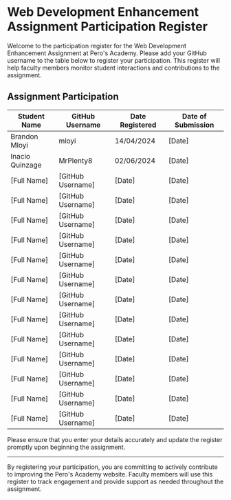 # Web Development Enhancement Assignment Participation Register

Welcome to the participation register for the Web Development Enhancement Assignment at Pero's Academy. Please add your GitHub username to the table below to register your participation. This register will help faculty members monitor student interactions and contributions to the assignment.

## Assignment Participation

| Student Name          | GitHub Username      | Date Registered  | Date of Submission |
|-----------------------|----------------------|------------------|--------------------|
| Brandon Mloyi         |  mloyi               | 14/04/2024       | [Date]             | 
| Inacio Quinzage           | MrPlenty8    |     02/06/2024         | [Date]             |
| [Full Name]           | [GitHub Username]    | [Date]           | [Date]             |
| [Full Name]           | [GitHub Username]    | [Date]           | [Date]             |
| [Full Name]           | [GitHub Username]    | [Date]           | [Date]             |
| [Full Name]           | [GitHub Username]    | [Date]           | [Date]             |
| [Full Name]           | [GitHub Username]    | [Date]           | [Date]             |
| [Full Name]           | [GitHub Username]    | [Date]           | [Date]             |
| [Full Name]           | [GitHub Username]    | [Date]           | [Date]             |
| [Full Name]           | [GitHub Username]    | [Date]           | [Date]             |
| [Full Name]           | [GitHub Username]    | [Date]           | [Date]             |
| [Full Name]           | [GitHub Username]    | [Date]           | [Date]             |
| [Full Name]           | [GitHub Username]    | [Date]           | [Date]             |
| [Full Name]           | [GitHub Username]    | [Date]           | [Date]             |
| [Full Name]           | [GitHub Username]    | [Date]           | [Date]             |


Please ensure that you enter your details accurately and update the register promptly upon beginning the assignment.

---

By registering your participation, you are committing to actively contribute to improving the Pero's Academy website. Faculty members will use this register to track engagement and provide support as needed throughout the assignment.
